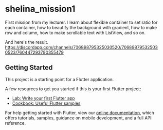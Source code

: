 # shelina_mission1

First mission from my lecturer. 
I learn about flexible container to set ratio for each container, how to beautify the background with gradient, how to make row and column, how to make scrollable text with ListView, and so on. 

And here's the result.
https://discordapp.com/channels/706898795325030520/706898795325030523/760447293790355479

## Getting Started

This project is a starting point for a Flutter application.

A few resources to get you started if this is your first Flutter project:

- [Lab: Write your first Flutter app](https://flutter.dev/docs/get-started/codelab)
- [Cookbook: Useful Flutter samples](https://flutter.dev/docs/cookbook)

For help getting started with Flutter, view our
[online documentation](https://flutter.dev/docs), which offers tutorials,
samples, guidance on mobile development, and a full API reference.
